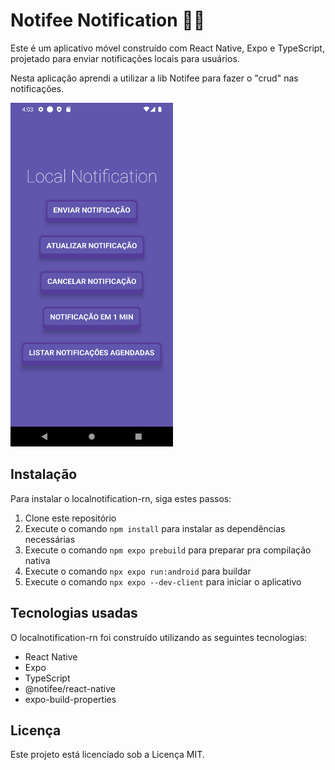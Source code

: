 # Notifee Notification 🔔📱

Este é um aplicativo móvel construído com React Native, Expo e TypeScript, projetado para enviar notificações locais para usuários.

Nesta aplicação aprendi a utilizar a lib Notifee para fazer o "crud" nas notificações.

<img src=".github/imgs/home.png" height="550"/>

## Instalação

Para instalar o localnotification-rn, siga estes passos:

1. Clone este repositório
2. Execute o comando `npm install` para instalar as dependências necessárias
3. Execute o comando `npm expo prebuild` para preparar pra compilação nativa
3. Execute o comando `npx expo run:android` para buildar
3. Execute o comando `npx expo --dev-client` para iniciar o aplicativo

## Tecnologias usadas

O localnotification-rn foi construído utilizando as seguintes tecnologias:

- React Native
- Expo
- TypeScript
- @notifee/react-native
- expo-build-properties

## Licença

Este projeto está licenciado sob a Licença MIT.
